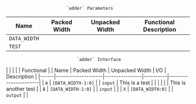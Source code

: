                            `adder` Parameters                            
                                                                         
| Name         | Packed Width | Unpacked Width | Functional Description |
|--------------|--------------|----------------|------------------------|
| `DATA_WIDTH` |              |                |                        |
| `TEST`       |              |                |                        |
                                                                         
                               `adder` Interface                                
                                                                                
|      |                    |                |          | Functional           |
| Name | Packed Width       | Unpacked Width | I/O      | Description          |
|------|--------------------|----------------|----------|----------------------|
| `A`  | `[DATA_WIDTH-1:0]` |                | `input`  | This is a test       |
|      |                    |                |          | This is another test |
| `B`  | `[DATA_WIDTH-1:0]` |                | `input`  |                      |
| `X`  | `[DATA_WIDTH:0]`   |                | `output` |                      |
                                                                                
